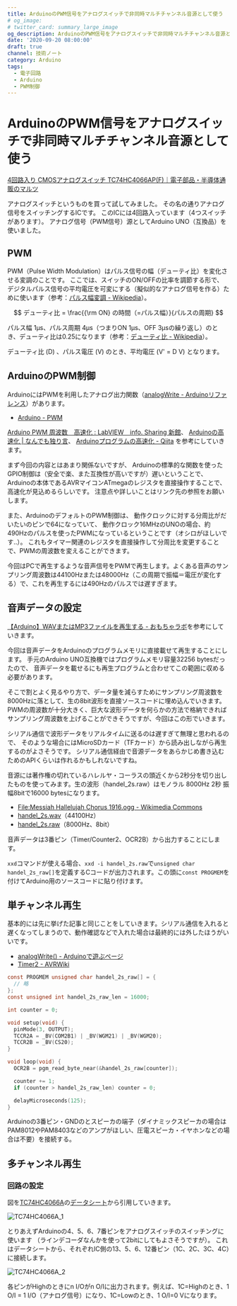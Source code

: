 ```yaml
---
title: ArduinoのPWM信号をアナログスイッチで非同時マルチチャンネル音源として使う
# og_image:
# twitter_card: summary_large_image
og_description: ArduinoのPWM信号をアナログスイッチで非同時マルチチャンネル音源として使う
date: '2020-09-20 08:00:00'
draft: true
channel: 技術ノート
category: Arduino
tags:
  - 電子回路
  - Arduino
  - PWM制御
---
```

# ArduinoのPWM信号をアナログスイッチで非同時マルチチャンネル音源として使う

[4回路入り CMOSアナログスイッチ TC74HC4066AP(F)｜電子部品・半導体通販のマルツ](https://www.marutsu.co.jp/pc/i/37603/)

アナログスイッチというものを買って試してみました。
その名の通りアナログ信号をスイッチングするICです。
このICには4回路入っています（4つスイッチがあります）。
アナログ信号（PWM信号）源としてArduino UNO（互換品）を使いました。


## PWM
PWM（Pulse Width Modulation）はパルス信号の幅（デューティ比）を変化させる変調のことです。
ここでは、スイッチのON/OFFの比率を調節する形で、
デジタルパルス信号の平均電圧を可変にする（擬似的なアナログ信号を作る）ために使います（参考：[パルス幅変調 - Wikipedia](https://ja.wikipedia.org/wiki/%E3%83%91%E3%83%AB%E3%82%B9%E5%B9%85%E5%A4%89%E8%AA%BF)）。

$$
  デューティ比 = \frac{{\rm ON} の時間（=パルス幅）}{パルスの周期}
$$

パルス幅 1μs、パルス周期 4μs（つまりON 1μs、OFF 3μsの繰り返し）のとき、デューティ比は0.25になります（参考：[デューティ比 - Wikipedia](https://ja.wikipedia.org/wiki/%E3%83%87%E3%83%A5%E3%83%BC%E3%83%86%E3%82%A3%E6%AF%94)）。

デューティ比 \(D\) 、パルス電圧 \(V\) のとき、平均電圧 \(V' = D V\) となります。


## ArduinoのPWM制御
ArduinoにはPWMを利用したアナログ出力関数（[analogWrite - Arduinoリファレンス](https://cdn.arduino.cc/reference/jp/language/functions/analog-io/analogwrite/)）があります。

- [Arduino - PWM](https://www.arduino.cc/en/Tutorial/PWM)

[Arduino PWM 周波数　高速化 : LabVIEW　info. Sharing 新館](https://labview.exblog.jp/20465460/)、
[Arduinoの高速化 | なんでも独り言](https://ehbtj.com/electronics/speedup-arduino/)、
[Arduinoプログラムの高速化 - Qiita](https://qiita.com/autumn-position/items/ac016c58190f77f66a13)
を参考にしていきます。

まず今回の内容とはあまり関係ないですが、
Arduinoの標準的な関数を使ったGPIO制御は（安全で楽、また互換性が高いですが）遅いということで、
Arduinoの本体であるAVRマイコンATmegaのレジスタを直接操作することで、高速化が見込めるらしいです。
注意点や詳しいことはリンク先の参照をお願いします。

また、ArduinoのデフォルトのPWM制御は、
動作クロックに対する分周比がだいたいのピンで64になっていて、
動作クロック16MHzのUNOの場合、約490Hzのパルスを使ったPWMになっているということです（オシロがほしいです..）。
これもタイマー関連のレジスタを直接操作して分周比を変更することで、PWMの周波数を変えることができます。

今回はPCで再生するような音声信号をPWMで再生します。よくある音声のサンプリング周波数は44100Hzまたは48000Hz（この周期で振幅＝電圧が変化する）で、これを再生するには490Hzのパルスでは遅すぎます。


## 音声データの設定
[【Arduino】WAVまたはMP3ファイルを再生する - おもちゃラボ](https://nn-hokuson.hatenablog.com/entry/2017/09/01/092945)を参考にしていきます。

今回は音声データをArduinoのプログラムメモリに直接載せて再生することにします。
手元のArduino UNO互換機ではプログラムメモリ容量32256 bytesだったので、
音声データを載せるにも再生プログラムと合わせてこの範囲に収める必要があります。

そこで割とよく見るやり方で、データ量を減らすためにサンプリング周波数を8000Hzに落として、生の8bit波形を直接ソースコードに埋め込んでいきます。PWMの周波数が十分大きく、巨大な波形データを何らかの方法で格納できればサンプリング周波数を上げることができそうですが、今回はこの形でいきます。

シリアル通信で波形データをリアルタイムに送るのは遅すぎて無理と思われるので、
そのような場合にはMicroSDカード（TFカード）から読み出しながら再生するのがよさそうです。
シリアル通信経由で音源データをあらかじめ書き込むためのAPIくらいは作れるかもしれないですね。

音源には著作権の切れているハレルヤ・コーラスの頭近くから2秒分を切り出したものを使ってみます。生の波形（handel_2s.raw）はモノラル 8000Hz 2秒 振幅8bitで16000 bytesになります。

- [File:Messiah Hallelujah Chorus 1916.ogg - Wikimedia Commons](https://commons.wikimedia.org/wiki/File:Messiah_Hallelujah_Chorus_1916.ogg)
- [handel_2s.wav](handel_2s.wav)（44100Hz）
- [handel_2s.raw](handel_2s.raw)（8000Hz、8bit）

音声データは3番ピン（Timer/Counter2、OCR2B）から出力することにします。

`xxd`コマンドが使える場合、`xxd -i handel_2s.raw`で`unsigned char handel_2s_raw[]`を定義するCコードが出力されます。この頭に`const PROGMEM`を付けてArduino用のソースコードに貼り付けます。

## 単チャンネル再生
基本的には先に挙げた記事と同じことをしていきます。シリアル通信を入れると遅くなってしまうので、動作確認などで入れた場合は最終的には外したほうがいいです。

- [analogWrite() - Arduinoで遊ぶページ](https://garretlab.web.fc2.com/arduino/inside/hardware/arduino/avr/cores/arduino/wiring_analog.c/analogWrite.html "analogWrite()")
- [Timer2 - AVRWiki](https://avrwiki.osdn.jp/cgi-bin/wiki.cgi?page=Timer2 "Timer2 - FreeStyleWiki")


```c
const PROGMEM unsigned char handel_2s_raw[] = {
  // 略
};
const unsigned int handel_2s_raw_len = 16000;

int counter = 0;

void setup(void) {
  pinMode(3, OUTPUT);
  TCCR2A = _BV(COM2B1) | _BV(WGM21) | _BV(WGM20);
  TCCR2B = _BV(CS20);
}

void loop(void) {
  OCR2B = pgm_read_byte_near(&handel_2s_raw[counter]);

  counter += 1;
  if (counter > handel_2s_raw_len) counter = 0;

  delayMicroseconds(125);
}
```

Arduinoの3番ピン・GNDのとスピーカの端子（ダイナミックスピーカの場合はPAM8012やPAM8403などのアンプがほしい、圧電スピーカ・イヤホンなどの場合は不要）を接続する。


## 多チャンネル再生

### 回路の設定

図を[TC74HC4066A](https://www.marutsu.co.jp/pc/i/37603/)の[データシート](https://www.marutsu.co.jp/contents/shop/marutsu/datasheet/TC74HC4066A.pdf)から引用していきます。

![TC74HC4066A_1](TC74HC4066A_1.png "TC74HC4066A_1")

とりあえずArduinoの4、5、6、7番ピンをアナログスイッチのスイッチングに使います
（ラインデコーダなんかを使って2bitにしてもよさそうですが）。
これはデータシートから、それぞれIC側の13、5、6、12番ピン（1C、2C、3C、4C）に接続します。

![TC74HC4066A_2](TC74HC4066A_2.png "TC74HC4066A_2")

各ピンがHighのときにn I/Oがn O/Iに出力されます。例えば、1C=Highのとき、1 O/I = 1 I/O（アナログ信号）になり、1C=Lowのとき、1 O/I=0 Vになります。
